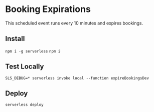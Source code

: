 # Booking Expirations

This scheduled event runs every 10 minutes and expires bookings.

## Install

``npm i -g serverless``
``npm i``

## Test Locally

```
SLS_DEBUG=* serverless invoke local --function expireBookingsDev
```

## Deploy

``serverless deploy``
